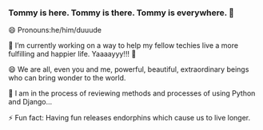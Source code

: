 ### Tommy is here. Tommy is there. Tommy is everywhere. 👋

😄 Pronouns:he/him/duuude 

🔭 I’m currently working on a way to help my fellow techies live a more fulfilling and happier life. Yaaaayyy!!! 👯 

😄 We are all, even you and me, powerful, beautiful, extraordinary beings who can bring wonder to the world.

🌱 I am in the process of reviewing methods and processes of using Python and Django...

 ⚡ Fun fact: Having fun releases endorphins which cause us to live longer.

<!--
**tommytoyou/tommytoyou** is a ✨ _special_ ✨ repository because its `README.md` (this file) appears on your GitHub profile.

Here are some ideas to get you started:

- 🔭 I’m currently working on ...
- 🌱 I’m currently learning ...
- 👯 I’m looking to collaborate on ...
- 🤔 I’m looking for help with ...
- 💬 Ask me about ...
- 📫 How to reach me: ...
- 😄 Pronouns: ...
- ⚡ Fun fact: ...
-->
